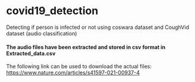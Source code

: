 # covid19_detection
Detecting if person is infected or not using coswara dataset and CoughVid dataset (audio classification)
#### The audio files have been extracted and stored in csv format in Extracted_data.csv
The following link can be used to download the actual files: https://www.nature.com/articles/s41597-021-00937-4
